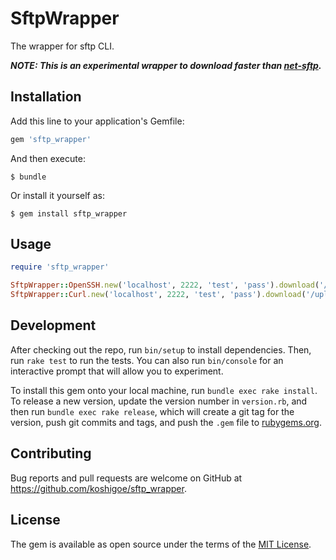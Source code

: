 # SftpWrapper

The wrapper for sftp CLI.

_**NOTE: This is an experimental wrapper to download faster than [net-sftp](https://github.com/net-ssh/net-sftp).**_

## Installation

Add this line to your application's Gemfile:

```ruby
gem 'sftp_wrapper'
```

And then execute:

    $ bundle

Or install it yourself as:

    $ gem install sftp_wrapper

## Usage

```ruby
require 'sftp_wrapper'

SftpWrapper::OpenSSH.new('localhost', 2222, 'test', 'pass').download('/upload/file', './file')
SftpWrapper::Curl.new('localhost', 2222, 'test', 'pass').download('/upload/file', './file')
```

## Development

After checking out the repo, run `bin/setup` to install dependencies. Then, run `rake test` to run the tests. You can also run `bin/console` for an interactive prompt that will allow you to experiment.

To install this gem onto your local machine, run `bundle exec rake install`. To release a new version, update the version number in `version.rb`, and then run `bundle exec rake release`, which will create a git tag for the version, push git commits and tags, and push the `.gem` file to [rubygems.org](https://rubygems.org).

## Contributing

Bug reports and pull requests are welcome on GitHub at https://github.com/koshigoe/sftp_wrapper.

## License

The gem is available as open source under the terms of the [MIT License](https://opensource.org/licenses/MIT).
